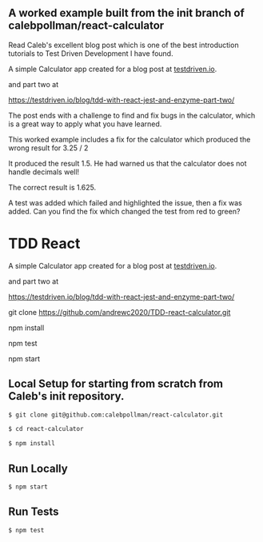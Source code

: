 ## A worked example built from the init branch of calebpollman/react-calculator

Read Caleb's excellent blog post which is one of the best introduction tutorials to Test Driven Development I have found.

A simple Calculator app created for a blog post at [testdriven.io](https://testdriven.io/blog/tdd-with-react-jest-and-enzyme-part-one/). 

and part two at

https://testdriven.io/blog/tdd-with-react-jest-and-enzyme-part-two/

The post ends with a challenge to find and fix bugs in the calculator, which is a great way to apply what you have learned.

This worked example includes a fix for the calculator which produced the wrong result for 3.25 / 2

It produced the result 1.5.  He had warned us that the calculator does not handle decimals well!

The correct result is 1.625.

A test was added which failed and highlighted the issue, then a fix was added. Can you find the fix which changed the test from red to green?


# TDD React

A simple Calculator app created for a blog post at [testdriven.io](https://testdriven.io/blog/tdd-with-react-jest-and-enzyme-part-one/). 

and part two at

https://testdriven.io/blog/tdd-with-react-jest-and-enzyme-part-two/


git clone https://github.com/andrewc2020/TDD-react-calculator.git

npm install

npm test

npm start



## Local Setup for starting from scratch from Caleb's init repository.

```sh
$ git clone git@github.com:calebpollman/react-calculator.git
```

```sh
$ cd react-calculator
```

```sh
$ npm install
```

## Run Locally

```sh
$ npm start
```

## Run Tests

```sh
$ npm test
```
